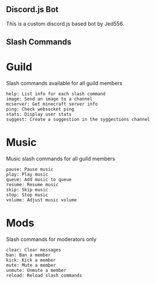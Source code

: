 ## Discord.js Bot
This is a custom discord.js based bot by Jed556.

## Slash Commands

# Guild
Slash commands available for all guild members

    help: List info for each slash command
    image: Send an image to a channel
    mcserver: Get minecraft server info
    ping: Check websocket ping
    stats: Display user stats
    suggest: Create a suggestion in the syggestions channel

# Music
Music slash commands for all guild members

    pause: Pause music
    play: Play music
    queue: Add music to queue
    resume: Resume music
    skip: Skip music
    stop: Stop music
    volume: Adjust music volume

# Mods
Slash commands for moderators only

    clear: Clear messages
    ban: Ban a member
    kick: Kick a member
    mute: Mute a member
    unmute: Unmute a member
    reload: Reload slash commands